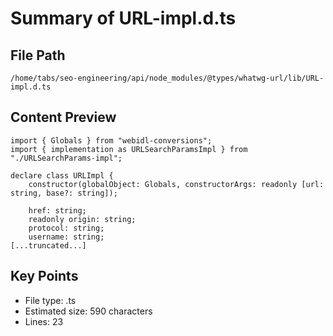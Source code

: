 # Summary of URL-impl.d.ts
  
## File Path
`/home/tabs/seo-engineering/api/node_modules/@types/whatwg-url/lib/URL-impl.d.ts`

## Content Preview
```
import { Globals } from "webidl-conversions";
import { implementation as URLSearchParamsImpl } from "./URLSearchParams-impl";

declare class URLImpl {
    constructor(globalObject: Globals, constructorArgs: readonly [url: string, base?: string]);

    href: string;
    readonly origin: string;
    protocol: string;
    username: string;
[...truncated...]
```

## Key Points
- File type: .ts
- Estimated size: 590 characters
- Lines: 23
